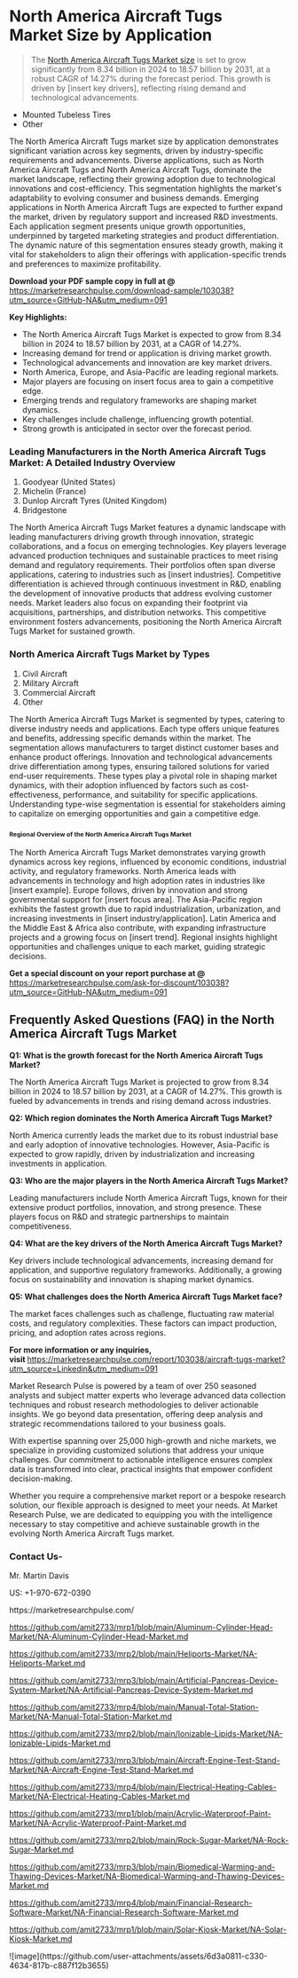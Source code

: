 <h1>North America Aircraft Tugs Market&nbsp;Size by Application</h1><blockquote><p>The <a href="https://marketresearchpulse.com/download-sample/103038?utm_source=GitHub-NA&amp;utm_medium=091">North America Aircraft Tugs Market size</a> is set to grow significantly from 8.34 billion in 2024 to 18.57 billion by 2031, at a robust CAGR of 14.27% during the forecast period. This growth is driven by [insert key drivers], reflecting rising demand and technological advancements.</p></blockquote><ul><li>Mounted Tubeless Tires <li> Other</li></ul><p>The North America Aircraft Tugs market size by application demonstrates significant variation across key segments, driven by industry-specific requirements and advancements. Diverse applications, such as North America Aircraft Tugs and North America Aircraft Tugs, dominate the market landscape, reflecting their growing adoption due to technological innovations and cost-efficiency. This segmentation highlights the market's adaptability to evolving consumer and business demands. Emerging applications in North America Aircraft Tugs are expected to further expand the market, driven by regulatory support and increased R&D investments. Each application segment presents unique growth opportunities, underpinned by targeted marketing strategies and product differentiation. The dynamic nature of this segmentation ensures steady growth, making it vital for stakeholders to align their offerings with application-specific trends and preferences to maximize profitability.</p><p><strong>Download your PDF sample copy in full at @ </strong><a href="https://marketresearchpulse.com/download-sample/103038?utm_source=GitHub-NA&amp;utm_medium=091">https://marketresearchpulse.com/download-sample/103038?utm_source=GitHub-NA&amp;utm_medium=091</a></p><p><strong>Key Highlights: </strong></p><ul><li>The North America Aircraft Tugs Market is expected to grow from 8.34 billion in 2024 to 18.57 billion by 2031, at a CAGR of 14.27%.</li><li>Increasing demand for trend or application is driving market growth.</li><li>Technological advancements and innovation are key market drivers.</li><li>North America, Europe, and Asia-Pacific are leading regional markets.</li><li>Major players are focusing on insert focus area to gain a competitive edge.</li><li>Emerging trends and regulatory frameworks are shaping market dynamics.</li><li>Key challenges include challenge, influencing growth potential.</li><li>Strong growth is anticipated in sector over the forecast period.</li></ul><h3>Leading Manufacturers in the North America Aircraft Tugs Market: A Detailed Industry Overview</h3><ol><li>Goodyear (United States)</li><li>Michelin (France)</li><li>Dunlop Aircraft Tyres (United Kingdom)</li><li>Bridgestone</li></ol><div class="flex max-w-full flex-col flex-grow"><div class="min-h-8 text-message flex w-full flex-col items-end gap-2 whitespace-normal break-words [.text-message+&amp;]:mt-5" dir="auto" data-message-author-role="assistant" data-message-id="fd8432e4-4910-450d-b182-61b7bfb0a01f" data-message-model-slug="gpt-4o"><div class="flex w-full flex-col gap-1 empty:hidden first:pt-[3px]"><div class="markdown prose w-full break-words dark:prose-invert light"><p>The North America Aircraft Tugs Market features a dynamic landscape with leading manufacturers driving growth through innovation, strategic collaborations, and a focus on emerging technologies. Key players leverage advanced production techniques and sustainable practices to meet rising demand and regulatory requirements. Their portfolios often span diverse applications, catering to industries such as [insert industries]. Competitive differentiation is achieved through continuous investment in R&amp;D, enabling the development of innovative products that address evolving customer needs. Market leaders also focus on expanding their footprint via acquisitions, partnerships, and distribution networks. This competitive environment fosters advancements, positioning the North America Aircraft Tugs Market for sustained growth.</p></div></div></div></div><h3>North America Aircraft Tugs Market by Types</h3><ol><li>Civil Aircraft <li> Military Aircraft <li> Commercial Aircraft <li> Other</li></ol><div class="flex max-w-full flex-col flex-grow"><div class="min-h-8 text-message flex w-full flex-col items-end gap-2 whitespace-normal break-words [.text-message+&amp;]:mt-5" dir="auto" data-message-author-role="assistant" data-message-id="084470be-0bb7-4664-bddf-5156b4f41249" data-message-model-slug="gpt-4o-mini"><div class="flex w-full flex-col gap-1 empty:hidden first:pt-[3px]"><div class="markdown prose w-full break-words dark:prose-invert light"><p>The North America Aircraft Tugs Market is segmented by types, catering to diverse industry needs and applications. Each type offers unique features and benefits, addressing specific demands within the market. The segmentation allows manufacturers to target distinct customer bases and enhance product offerings. Innovation and technological advancements drive differentiation among types, ensuring tailored solutions for varied end-user requirements. These types play a pivotal role in shaping market dynamics, with their adoption influenced by factors such as cost-effectiveness, performance, and suitability for specific applications. Understanding type-wise segmentation is essential for stakeholders aiming to capitalize on emerging opportunities and gain a competitive edge.</p></div></div></div></div><h3><span style="font-size: 11px;">Regional Overview of the North America Aircraft Tugs Market</span></h3><div class="flex max-w-full flex-col flex-grow"><div class="min-h-8 text-message flex w-full flex-col items-end gap-2 whitespace-normal break-words [.text-message+&amp;]:mt-5" dir="auto" data-message-author-role="assistant" data-message-id="e9038762-ce64-4e30-91c9-9bd413514231" data-message-model-slug="gpt-4o-mini"><div class="flex w-full flex-col gap-1 empty:hidden first:pt-[3px]"><div class="markdown prose w-full break-words dark:prose-invert light"><p>The North America Aircraft Tugs Market demonstrates varying growth dynamics across key regions, influenced by economic conditions, industrial activity, and regulatory frameworks. North America leads with advancements in technology and high adoption rates in industries like [insert example]. Europe follows, driven by innovation and strong governmental support for [insert focus area]. The Asia-Pacific region exhibits the fastest growth due to rapid industrialization, urbanization, and increasing investments in [insert industry/application]. Latin America and the Middle East &amp; Africa also contribute, with expanding infrastructure projects and a growing focus on [insert trend]. Regional insights highlight opportunities and challenges unique to each market, guiding strategic decisions.</p></div></div></div></div><p><strong>Get a special discount on your report purchase at @ </strong><a href="https://marketresearchpulse.com/ask-for-discount/103038?utm_source=GitHub-NA&amp;utm_medium=091">https://marketresearchpulse.com/ask-for-discount/103038?utm_source=GitHub-NA&amp;utm_medium=091</a></p><h2>Frequently Asked Questions (FAQ) in the North America Aircraft Tugs Market</h2><p><strong>Q1: What is the growth forecast for the North America Aircraft Tugs Market?</strong></p><p>The North America Aircraft Tugs Market is projected to grow from 8.34 billion in 2024 to 18.57 billion by 2031, at a CAGR of 14.27%. This growth is fueled by advancements in trends and rising demand across industries.</p><p><strong>Q2: Which region dominates the North America Aircraft Tugs Market?</strong></p><p>North America currently leads the market due to its robust industrial base and early adoption of innovative technologies. However, Asia-Pacific is expected to grow rapidly, driven by industrialization and increasing investments in application.</p><p><strong>Q3: Who are the major players in the North America Aircraft Tugs Market?</strong></p><p>Leading manufacturers include North America Aircraft Tugs, known for their extensive product portfolios, innovation, and strong presence. These players focus on R&amp;D and strategic partnerships to maintain competitiveness.</p><p><strong>Q4: What are the key drivers of the North America Aircraft Tugs Market?</strong></p><p>Key drivers include technological advancements, increasing demand for application, and supportive regulatory frameworks. Additionally, a growing focus on sustainability and innovation is shaping market dynamics.</p><p><strong>Q5: What challenges does the North America Aircraft Tugs Market face?</strong></p><p>The market faces challenges such as challenge, fluctuating raw material costs, and regulatory complexities. These factors can impact production, pricing, and adoption rates across regions.</p><p><strong>For more information or any inquiries, visit&nbsp;</strong><a href="https://marketresearchpulse.com/report/103038/aircraft-tugs-market?utm_source=Linkedin&utm_medium=091">https://marketresearchpulse.com/report/103038/aircraft-tugs-market?utm_source=Linkedin&utm_medium=091</a></p><p>Market Research Pulse is powered by a team of over 250 seasoned analysts and subject matter experts who leverage advanced data collection techniques and robust research methodologies to deliver actionable insights. We go beyond data presentation, offering deep analysis and strategic recommendations tailored to your business goals.</p><p>With expertise spanning over 25,000 high-growth and niche markets, we specialize in providing customized solutions that address your unique challenges. Our commitment to actionable intelligence ensures complex data is transformed into clear, practical insights that empower confident decision-making.</p><p>Whether you require a comprehensive market report or a bespoke research solution, our flexible approach is designed to meet your needs. At Market Research Pulse, we are dedicated to equipping you with the intelligence necessary to stay competitive and achieve sustainable growth in the evolving North America Aircraft Tugs market.</p><h3><strong>Contact Us-</strong></h3><p>Mr. Martin Davis</p><p>US: +1-970-672-0390</p><p>https://marketresearchpulse.com/</p><p><a href="https://github.com/amit2733/mrp1/blob/main/Aluminum-Cylinder-Head-Market/NA-Aluminum-Cylinder-Head-Market.md">https://github.com/amit2733/mrp1/blob/main/Aluminum-Cylinder-Head-Market/NA-Aluminum-Cylinder-Head-Market.md</a></p><p><a href="https://github.com/amit2733/mrp2/blob/main/Heliports-Market/NA-Heliports-Market.md">https://github.com/amit2733/mrp2/blob/main/Heliports-Market/NA-Heliports-Market.md</a></p><p><a href="https://github.com/amit2733/mrp3/blob/main/Artificial-Pancreas-Device-System-Market/NA-Artificial-Pancreas-Device-System-Market.md">https://github.com/amit2733/mrp3/blob/main/Artificial-Pancreas-Device-System-Market/NA-Artificial-Pancreas-Device-System-Market.md</a></p><p><a href="https://github.com/amit2733/mrp4/blob/main/Manual-Total-Station-Market/NA-Manual-Total-Station-Market.md">https://github.com/amit2733/mrp4/blob/main/Manual-Total-Station-Market/NA-Manual-Total-Station-Market.md</a></p><p><a href="https://github.com/amit2733/mrp2/blob/main/Ionizable-Lipids-Market/NA-Ionizable-Lipids-Market.md">https://github.com/amit2733/mrp2/blob/main/Ionizable-Lipids-Market/NA-Ionizable-Lipids-Market.md</a></p><p><a href="https://github.com/amit2733/mrp3/blob/main/Aircraft-Engine-Test-Stand-Market/NA-Aircraft-Engine-Test-Stand-Market.md">https://github.com/amit2733/mrp3/blob/main/Aircraft-Engine-Test-Stand-Market/NA-Aircraft-Engine-Test-Stand-Market.md</a></p><p><a href="https://github.com/amit2733/mrp4/blob/main/Electrical-Heating-Cables-Market/NA-Electrical-Heating-Cables-Market.md">https://github.com/amit2733/mrp4/blob/main/Electrical-Heating-Cables-Market/NA-Electrical-Heating-Cables-Market.md</a></p><p><a href="https://github.com/amit2733/mrp1/blob/main/Acrylic-Waterproof-Paint-Market/NA-Acrylic-Waterproof-Paint-Market.md">https://github.com/amit2733/mrp1/blob/main/Acrylic-Waterproof-Paint-Market/NA-Acrylic-Waterproof-Paint-Market.md</a></p><p><a href="https://github.com/amit2733/mrp2/blob/main/Rock-Sugar-Market/NA-Rock-Sugar-Market.md">https://github.com/amit2733/mrp2/blob/main/Rock-Sugar-Market/NA-Rock-Sugar-Market.md</a></p><p><a href="https://github.com/amit2733/mrp3/blob/main/Biomedical-Warming-and-Thawing-Devices-Market/NA-Biomedical-Warming-and-Thawing-Devices-Market.md">https://github.com/amit2733/mrp3/blob/main/Biomedical-Warming-and-Thawing-Devices-Market/NA-Biomedical-Warming-and-Thawing-Devices-Market.md</a></p><p><a href="https://github.com/amit2733/mrp4/blob/main/Financial-Research-Software-Market/NA-Financial-Research-Software-Market.md">https://github.com/amit2733/mrp4/blob/main/Financial-Research-Software-Market/NA-Financial-Research-Software-Market.md</a></p><p><a href="https://github.com/amit2733/mrp1/blob/main/Solar-Kiosk-Market/NA-Solar-Kiosk-Market.md">https://github.com/amit2733/mrp1/blob/main/Solar-Kiosk-Market/NA-Solar-Kiosk-Market.md</a></p>
![image](https://github.com/user-attachments/assets/6d3a0811-c330-4634-817b-c887f12b3655)
